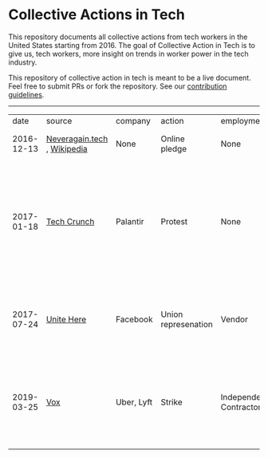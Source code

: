 # Collective Actions in Tech

This repository documents all collective actions from tech workers in the United States starting from 2016. The goal of Collective Action in Tech is to give us, tech workers, more insight on trends in worker power in the tech industry. 

This repository of collective action in tech is meant to be a live document. Feel free to submit PRs or fork the repository. See our [contribution guidelines](.CONTRIBUTING.md).

---
<table id="collective-actions-in-tech">
 <tr id="header">
  <td>
   date
  </td>
  <td>
   source
  </td>
  <td>
   company
  </td>
  <td>
   action
  </td>
  <td>
   employment_type
  </td>
  <td>
   union_affiliation
  </td>
  <td>
   worker_count
  </td>
  <td>
   struggle_type
  </td>
  <td>
   description
  </td>
 </tr>
 <tr data-author="organizejs">
  <td data-column="date">
   2016-12-13
  </td>
  <td data-column="source">
   <a href="https://neveragain.tech/">
    Neveragain.tech
   </a>
   ,
   <a href="https://en.wikipedia.org/wiki/Never_Again_pledge">
    Wikipedia
   </a>
  </td>
  <td data-column="company">
   None
  </td>
  <td data-column="action">
   Online pledge
  </td>
  <td data-column="employment_type">
   None
  </td>
  <td data-column="union_affiliation">
   None
  </td>
  <td data-column="worker_count">
   2843
  </td>
  <td data-column="struggle_type">
   Ethics
  </td>
  <td data-column="description">
   Online petition to ....
  </td>
 </tr>
 <tr data-author="organizejs">
  <td data-column="date">
   2017-01-18
  </td>
  <td data-column="source">
   <a href="https://techcrunch.com/2017/01/18/tech-employees-protest-in-front-of-palantir-hq-over-fears-it-will-build-trumps-muslim-registry/">
    Tech Crunch
   </a>
  </td>
  <td data-column="company">
   Palantir
  </td>
  <td data-column="action">
   Protest
  </td>
  <td data-column="employment_type">
   None
  </td>
  <td data-column="union_affiliation">
   None
  </td>
  <td data-column="worker_count">
   50
  </td>
  <td data-column="struggle_type">
   Ethics
  </td>
  <td data-column="description">
   Tech employees protest in front of Palantir HQ over potential contract with Trump to build a Muslim registry.
  </td>
 </tr>
 <tr data-author="organizejs">
  <td data-column="date">
   2017-07-24
  </td>
  <td data-column="source">
   <a href="http://unitehere.org/press-releases/cafeteria-workers-at-facebook-unionize-continuing-movement-for-a-more-inclusive-silicon-valley/">
    Unite Here
   </a>
  </td>
  <td data-column="company">
   Facebook
  </td>
  <td data-column="action">
   Union represenation
  </td>
  <td data-column="employment_type">
   Vendor
  </td>
  <td data-column="union_affiliation">
   Unite Here Local 19
  </td>
  <td data-column="worker_count">
   500
  </td>
  <td data-column="struggle_type">
   Wages, Health benefits
  </td>
  <td data-column="description">
   TWC works with cafeteria workers at Facebook to Unionize
  </td>
 </tr>
 <tr data-author="organizejs">
  <td data-column="date">
   2019-03-25
  </td>
  <td data-column="source">
   <a href="https://www.vox.com/2019/3/25/18280718/uber-lyft-drivers-strike-la-los-angeles">
    Vox
   </a>
  </td>
  <td data-column="company">
   Uber, Lyft
  </td>
  <td data-column="action">
   Strike
  </td>
  <td data-column="employment_type">
   Independent Contractors
  </td>
  <td data-column="union_affiliation">
   None
  </td>
  <td data-column="worker_count">
   100
  </td>
  <td data-column="struggle_type">
   Wages
  </td>
  <td data-column="description">
   Uber drivers stage 1-day strike in LA over cut reduction, Lyft drivers join
  </td>
 </tr>
</table>
